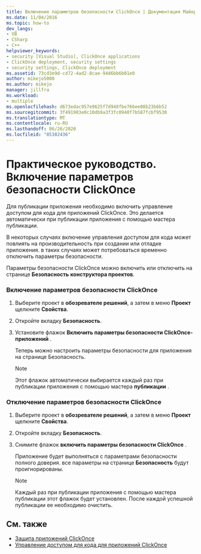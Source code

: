 ```yaml
---
title: Включение параметров безопасности ClickOnce | Документация Майкрософт
ms.date: 11/04/2016
ms.topic: how-to
dev_langs:
- VB
- CSharp
- C++
helpviewer_keywords:
- security [Visual Studio], ClickOnce applications
- ClickOnce deployment, security settings
- security settings, ClickOnce deployment
ms.assetid: 73cd3e9d-cd72-4ad2-8cae-94d6bb6b01e0
author: mikejo5000
ms.author: mikejo
manager: jillfra
ms.workload:
- multiple
ms.openlocfilehash: d673edac957e9625f7d948fbe766ee08b23b6b52
ms.sourcegitcommit: 3f491903e0c10db9a3f3fc0940f7b587fcbf9530
ms.translationtype: MT
ms.contentlocale: ru-RU
ms.lasthandoff: 06/26/2020
ms.locfileid: "85382436"
---
```

# <a name="how-to-enable-clickonce-security-settings"></a>Практическое руководство. Включение параметров безопасности ClickOnce
Для публикации приложения необходимо включить управление доступом для кода для приложений ClickOnce. Это делается автоматически при публикации приложения с помощью мастера публикации.

 В некоторых случаях включение управления доступом для кода может повлиять на производительность при создании или отладке приложения. в таких случаях может потребоваться временно отключить параметры безопасности.

 Параметры безопасности ClickOnce можно включить или отключить на странице **Безопасность** **конструктора проектов**.

### <a name="to-enable-clickonce-security-settings"></a>Включение параметров безопасности ClickOnce

1. Выберите проект в **обозревателе решений**, а затем в меню **Проект** щелкните **Свойства**.

2. Откройте вкладку **Безопасность**.

3. Установите флажок **Включить параметры безопасности ClickOnce-приложений** .

     Теперь можно настроить параметры безопасности для приложения на странице Безопасность.

    > [!NOTE]
    > Этот флажок автоматически выбирается каждый раз при публикации приложения с помощью мастера **публикации** .

### <a name="to-disable-clickonce-security-settings"></a>Отключение параметров безопасности ClickOnce

1. Выберите проект в **обозревателе решений**, а затем в меню **Проект** щелкните **Свойства**.

2. Откройте вкладку **Безопасность**.

3. Снимите флажок **включить параметры безопасности ClickOnce** .

     Приложение будет выполняться с параметрами безопасности полного доверия. все параметры на странице **Безопасность** будут проигнорированы.

    > [!NOTE]
    > Каждый раз при публикации приложения с помощью мастера публикации этот флажок будет установлен. После каждой успешной публикации ее необходимо очистить.

## <a name="see-also"></a>См. также
- [Защита приложений ClickOnce](../deployment/securing-clickonce-applications.md)
- [Управление доступом для кода для приложений ClickOnce](../deployment/code-access-security-for-clickonce-applications.md)
